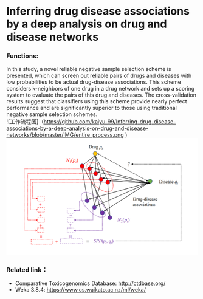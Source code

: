 # Inferring drug disease associations by a deep analysis on drug and disease networks
### Functions:
In this study, a novel reliable negative sample selection scheme is presented, which can screen out reliable pairs of drugs and diseases with low probabilities to be actual drug-disease associations. This scheme considers k-neighbors of one drug in a drug network and sets up a scoring system to evaluate the pairs of this drug and diseases. The cross-validation results suggest that classifiers using this scheme provide nearly perfect performance and are significantly superior to those using traditional negative sample selection schemes.<br>
![工作流程图]（https://github.com/kaiyu-99/Inferring-drug-disease-associations-by-a-deep-analysis-on-drug-and-disease-networks/blob/master/IMG/entire_process.png )
![筛选负样本流程图]( https://github.com/kaiyu-99/Inferring-drug-disease-associations-by-a-deep-analysis-on-drug-and-disease-networks/blob/master/IMG/High_quality_NS.png)

### Related link：<br>
* Comparative Toxicogenomics Database: http://ctdbase.org/<br>
* Weka 3.8.4: https://www.cs.waikato.ac.nz/ml/weka/
